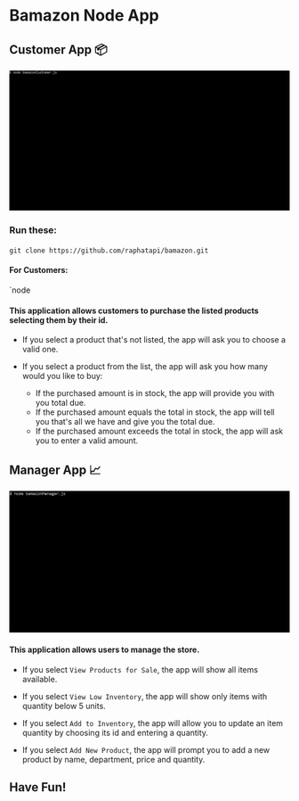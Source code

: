 # Bamazon Node App

## Customer App :package:

![Bamazon Gif](/gif/bamazon.gif)

### Run these:
`git clone https://github.com/raphatapi/bamazon.git`

#### For Customers:
`node

#### This application allows customers to purchase the listed products selecting them by their id.

* If you select a product that's not listed, the app will ask you to choose a valid one.

* If you select a product from the list, the app will ask you how many would you like to buy:

    * If the purchased amount is in stock, the app will provide you with you total due.
    * If the purchased amount equals the total in stock, the app will tell you that's all we have and give you the total due.
    * If the purchased amount exceeds the total in stock, the app will ask you to enter a valid amount.


## Manager App :chart_with_upwards_trend:

![Manager Gif](/gif/manager.gif)

#### This application allows users to manage the store.

* If you select `View Products for Sale`, the app will show all items available.

* If you select `View Low Inventory`, the app will show only items with quantity below 5 units.

* If you select `Add to Inventory`, the app will allow you to update an item quantity by choosing its id and entering a quantity.

* If you select `Add New Product`, the app will prompt you to add a new product by name, department, price and quantity.


## Have Fun!
